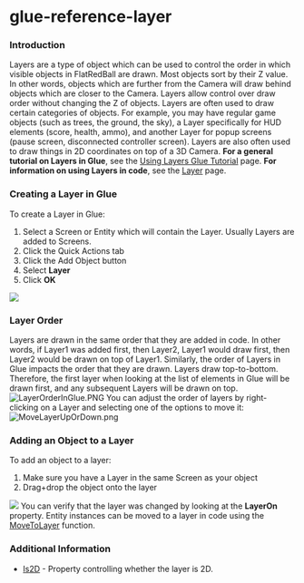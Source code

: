 # glue-reference-layer

### Introduction

Layers are a type of object which can be used to control the order in which visible objects in FlatRedBall are drawn. Most objects sort by their Z value. In other words, objects which are further from the Camera will draw behind objects which are closer to the Camera. Layers allow control over draw order without changing the Z of objects. Layers are often used to draw certain categories of objects. For example, you may have regular game objects (such as trees, the ground, the sky), a Layer specifically for HUD elements (score, health, ammo), and another Layer for popup screens (pause screen, disconnected controller screen). Layers are also often used to draw things in 2D coordinates on top of a 3D Camera. **For a general tutorial on Layers in Glue**, see the [Using Layers Glue Tutorial](../../../../../frb/docs/index.php) page. **For information on using Layers in code**, see the [Layer](../../../../../frb/docs/index.php) page.

### Creating a Layer in Glue

To create a Layer in Glue:

1. Select a Screen or Entity which will contain the Layer. Usually Layers are added to Screens.
2. Click the Quick Actions tab
3. Click the Add Object button
4. Select **Layer**
5. Click **OK**

[![](../../../../../media/2016-01-2021\_July\_22\_092823.gif)](../../../../../media/2016-01-2021\_July\_22\_092823.gif)

### Layer Order

Layers are drawn in the same order that they are added in code. In other words, if Layer1 was added first, then Layer2, Layer1 would draw first, then Layer2 would be drawn on top of Layer1. Similarly, the order of Layers in Glue impacts the order that they are drawn. Layers draw top-to-bottom. Therefore, the first layer when looking at the list of elements in Glue will be drawn first, and any subsequent Layers will be drawn on top. ![LayerOrderInGlue.PNG](../../../../../media/migrated\_media-LayerOrderInGlue.PNG) You can adjust the order of layers by right-clicking on a Layer and selecting one of the options to move it: ![MoveLayerUpOrDown.png](../../../../../media/migrated\_media-MoveLayerUpOrDown.png)

### Adding an Object to a Layer

To add an object to a layer:

1. Make sure you have a Layer in the same Screen as your object
2. Drag+drop the object onto the layer

[![](../../../../../media/2016-01-2019-07-19\_10-39-04.gif)](../../../../../media/2016-01-2019-07-19\_10-39-04.gif) You can verify that the layer was changed by looking at the **LayerOn** property. Entity instances can be moved to a layer in code using the [MoveToLayer](../../entities/movetolayer.md) function.

### Additional Information

* [Is2D](glue-reference-objects-is2d.md) - Property controlling whether the layer is 2D.

&#x20;
